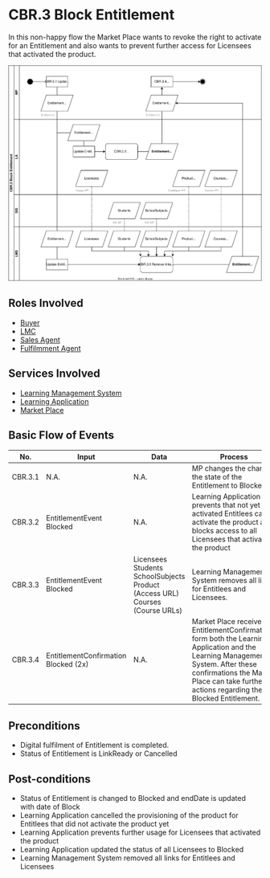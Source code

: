 # CBR.3 Block Entitlement

In this non-happy flow the Market Place wants to revoke the right to activate for an Entitlement and also wants to prevent further access for Licensees that activated the product.

![Process Diagram](../diagrams/process-diagrams-cbr-3-block-entitlement.svg)

## Roles Involved

  - [Buyer](../roles/buyer.md)
  - [LMC](../roles/lmc.md)
  - [Sales Agent](../roles/sales-agent.md)
  - [Fulfilmment Agent](../roles/fulfilment-agent.md)
  
## Services Involved

  - [Learning Management System](../services/learning-management-system.md)
  - [Learning Application](../services/learning-application.md)
  - [Market Place](../services/marketplace.md)

## Basic Flow of Events

| No. | Input | Data | Process | Output |
|---|---|---|---|---|
| CBR.3.1 | N.A. | N.A. | MP changes the changes the state of the Entitlement to Blocked. | EntitlementEvent Blocked. |
| CBR.3.2 | EntitlementEvent Blocked | N.A. | Learning Application prevents that not yet activated Entitlees can activate the product and blocks access to all Licensees that activated the product | EntitlementConfirmation Blocked<br>All Licensees status changed to BLocked |
| CBR.3.3 | EntitlementEvent Blocked | Licensees<br>Students<br>SchoolSubjects<br>Product (Access URL)<br>Courses (Course URLs) | Learning Management System removes all links for Entitlees and Licensees. | EntitlementConfirmation Blocked |
| CBR.3.4 | EntitlementConfirmation Blocked (2x) | N.A. | Market Place receives EntitlementConfirmations form both the Learning Application and the Learning Management System. After these confirmations the Market Place can take further actions regarding the Blocked Entitlement. | Process Blocked Entitlement in backoffice.<br>Enddate of Entitlement is updated |


## Preconditions

  - Digital fulfilment of Entitlement is completed.
  - Status of Entitlement is LinkReady or Cancelled

## Post-conditions

  - Status of Entitlement is changed to Blocked and endDate is updated with date of Block
  - Learning Application cancelled the provisioning of the product for Entitlees that did not activate the product yet
  - Learning Application prevents further usage for Licensees that activated the product
  - Learning Application updated the status of all Licensees to Blocked
  - Learning Management System removed all links for Entitlees and Licensees